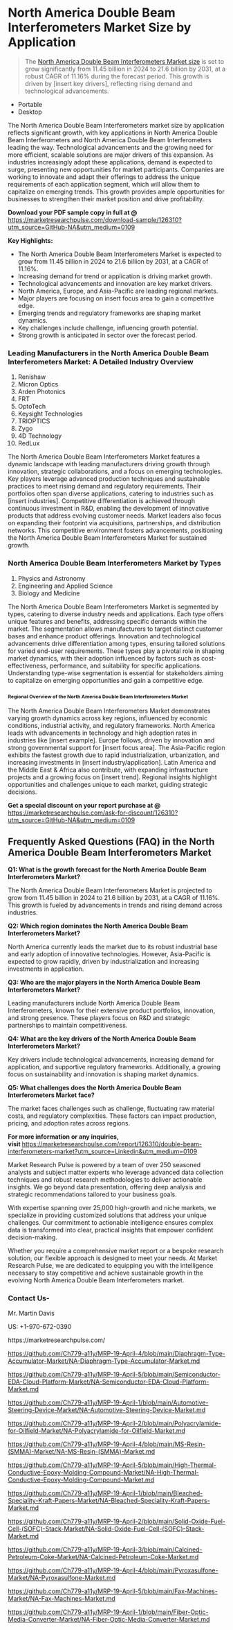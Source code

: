<h1>North America Double Beam Interferometers Market&nbsp;Size by Application</h1><blockquote><p>The <a href="https://marketresearchpulse.com/download-sample/126310?utm_source=GitHub-NA&amp;utm_medium=0109">North America Double Beam Interferometers Market size</a> is set to grow significantly from 11.45 billion in 2024 to 21.6 billion by 2031, at a robust CAGR of 11.16% during the forecast period. This growth is driven by [insert key drivers], reflecting rising demand and technological advancements.</p></blockquote><ul><li>Portable<li> Desktop</li></ul><p>The North America Double Beam Interferometers market size by application reflects significant growth, with key applications in North America Double Beam Interferometers and North America Double Beam Interferometers leading the way. Technological advancements and the growing need for more efficient, scalable solutions are major drivers of this expansion. As industries increasingly adopt these applications, demand is expected to surge, presenting new opportunities for market participants. Companies are working to innovate and adapt their offerings to address the unique requirements of each application segment, which will allow them to capitalize on emerging trends. This growth provides ample opportunities for businesses to strengthen their market position and drive profitability.</p><p><strong>Download your PDF sample copy in full at @ </strong><a href="https://marketresearchpulse.com/download-sample/126310?utm_source=GitHub-NA&amp;utm_medium=0109">https://marketresearchpulse.com/download-sample/126310?utm_source=GitHub-NA&amp;utm_medium=0109</a></p><p><strong>Key Highlights: </strong></p><ul><li>The North America Double Beam Interferometers Market is expected to grow from 11.45 billion in 2024 to 21.6 billion by 2031, at a CAGR of 11.16%.</li><li>Increasing demand for trend or application is driving market growth.</li><li>Technological advancements and innovation are key market drivers.</li><li>North America, Europe, and Asia-Pacific are leading regional markets.</li><li>Major players are focusing on insert focus area to gain a competitive edge.</li><li>Emerging trends and regulatory frameworks are shaping market dynamics.</li><li>Key challenges include challenge, influencing growth potential.</li><li>Strong growth is anticipated in sector over the forecast period.</li></ul><h3>Leading Manufacturers in the North America Double Beam Interferometers Market: A Detailed Industry Overview</h3><ol><li>Renishaw</li><li>Micron Optics</li><li>Arden Photonics</li><li>FRT</li><li>OptoTech</li><li>Keysight Technologies</li><li>TRIOPTICS</li><li>Zygo</li><li>4D Technology</li><li>RedLux</li></ol><div class="flex max-w-full flex-col flex-grow"><div class="min-h-8 text-message flex w-full flex-col items-end gap-2 whitespace-normal break-words [.text-message+&amp;]:mt-5" dir="auto" data-message-author-role="assistant" data-message-id="fd8432e4-4910-450d-b182-61b7bfb0a01f" data-message-model-slug="gpt-4o"><div class="flex w-full flex-col gap-1 empty:hidden first:pt-[3px]"><div class="markdown prose w-full break-words dark:prose-invert light"><p>The North America Double Beam Interferometers Market features a dynamic landscape with leading manufacturers driving growth through innovation, strategic collaborations, and a focus on emerging technologies. Key players leverage advanced production techniques and sustainable practices to meet rising demand and regulatory requirements. Their portfolios often span diverse applications, catering to industries such as [insert industries]. Competitive differentiation is achieved through continuous investment in R&amp;D, enabling the development of innovative products that address evolving customer needs. Market leaders also focus on expanding their footprint via acquisitions, partnerships, and distribution networks. This competitive environment fosters advancements, positioning the North America Double Beam Interferometers Market for sustained growth.</p></div></div></div></div><h3>North America Double Beam Interferometers Market by Types</h3><ol><li>Physics and Astronomy<li> Engineering and Applied Science<li> Biology and Medicine</li></ol><div class="flex max-w-full flex-col flex-grow"><div class="min-h-8 text-message flex w-full flex-col items-end gap-2 whitespace-normal break-words [.text-message+&amp;]:mt-5" dir="auto" data-message-author-role="assistant" data-message-id="084470be-0bb7-4664-bddf-5156b4f41249" data-message-model-slug="gpt-4o-mini"><div class="flex w-full flex-col gap-1 empty:hidden first:pt-[3px]"><div class="markdown prose w-full break-words dark:prose-invert light"><p>The North America Double Beam Interferometers Market is segmented by types, catering to diverse industry needs and applications. Each type offers unique features and benefits, addressing specific demands within the market. The segmentation allows manufacturers to target distinct customer bases and enhance product offerings. Innovation and technological advancements drive differentiation among types, ensuring tailored solutions for varied end-user requirements. These types play a pivotal role in shaping market dynamics, with their adoption influenced by factors such as cost-effectiveness, performance, and suitability for specific applications. Understanding type-wise segmentation is essential for stakeholders aiming to capitalize on emerging opportunities and gain a competitive edge.</p></div></div></div></div><h3><span style="font-size: 11px;">Regional Overview of the North America Double Beam Interferometers Market</span></h3><div class="flex max-w-full flex-col flex-grow"><div class="min-h-8 text-message flex w-full flex-col items-end gap-2 whitespace-normal break-words [.text-message+&amp;]:mt-5" dir="auto" data-message-author-role="assistant" data-message-id="e9038762-ce64-4e30-91c9-9bd413514231" data-message-model-slug="gpt-4o-mini"><div class="flex w-full flex-col gap-1 empty:hidden first:pt-[3px]"><div class="markdown prose w-full break-words dark:prose-invert light"><p>The North America Double Beam Interferometers Market demonstrates varying growth dynamics across key regions, influenced by economic conditions, industrial activity, and regulatory frameworks. North America leads with advancements in technology and high adoption rates in industries like [insert example]. Europe follows, driven by innovation and strong governmental support for [insert focus area]. The Asia-Pacific region exhibits the fastest growth due to rapid industrialization, urbanization, and increasing investments in [insert industry/application]. Latin America and the Middle East &amp; Africa also contribute, with expanding infrastructure projects and a growing focus on [insert trend]. Regional insights highlight opportunities and challenges unique to each market, guiding strategic decisions.</p></div></div></div></div><p><strong>Get a special discount on your report purchase at @ </strong><a href="https://marketresearchpulse.com/ask-for-discount/126310?utm_source=GitHub-NA&amp;utm_medium=0109">https://marketresearchpulse.com/ask-for-discount/126310?utm_source=GitHub-NA&amp;utm_medium=0109</a></p><h2>Frequently Asked Questions (FAQ) in the North America Double Beam Interferometers Market</h2><p><strong>Q1: What is the growth forecast for the North America Double Beam Interferometers Market?</strong></p><p>The North America Double Beam Interferometers Market is projected to grow from 11.45 billion in 2024 to 21.6 billion by 2031, at a CAGR of 11.16%. This growth is fueled by advancements in trends and rising demand across industries.</p><p><strong>Q2: Which region dominates the North America Double Beam Interferometers Market?</strong></p><p>North America currently leads the market due to its robust industrial base and early adoption of innovative technologies. However, Asia-Pacific is expected to grow rapidly, driven by industrialization and increasing investments in application.</p><p><strong>Q3: Who are the major players in the North America Double Beam Interferometers Market?</strong></p><p>Leading manufacturers include North America Double Beam Interferometers, known for their extensive product portfolios, innovation, and strong presence. These players focus on R&amp;D and strategic partnerships to maintain competitiveness.</p><p><strong>Q4: What are the key drivers of the North America Double Beam Interferometers Market?</strong></p><p>Key drivers include technological advancements, increasing demand for application, and supportive regulatory frameworks. Additionally, a growing focus on sustainability and innovation is shaping market dynamics.</p><p><strong>Q5: What challenges does the North America Double Beam Interferometers Market face?</strong></p><p>The market faces challenges such as challenge, fluctuating raw material costs, and regulatory complexities. These factors can impact production, pricing, and adoption rates across regions.</p><p><strong>For more information or any inquiries, visit&nbsp;</strong><a href="https://marketresearchpulse.com/report/126310/double-beam-interferometers-market?utm_source=Linkedin&utm_medium=0109">https://marketresearchpulse.com/report/126310/double-beam-interferometers-market?utm_source=Linkedin&utm_medium=0109</a></p><p>Market Research Pulse is powered by a team of over 250 seasoned analysts and subject matter experts who leverage advanced data collection techniques and robust research methodologies to deliver actionable insights. We go beyond data presentation, offering deep analysis and strategic recommendations tailored to your business goals.</p><p>With expertise spanning over 25,000 high-growth and niche markets, we specialize in providing customized solutions that address your unique challenges. Our commitment to actionable intelligence ensures complex data is transformed into clear, practical insights that empower confident decision-making.</p><p>Whether you require a comprehensive market report or a bespoke research solution, our flexible approach is designed to meet your needs. At Market Research Pulse, we are dedicated to equipping you with the intelligence necessary to stay competitive and achieve sustainable growth in the evolving North America Double Beam Interferometers market.</p><h3><strong>Contact Us-</strong></h3><p>Mr. Martin Davis</p><p>US: +1-970-672-0390</p><p>https://marketresearchpulse.com/</p><p><a href="https://github.com/Ch779-a11y/MRP-19-April-4/blob/main/Diaphragm-Type-Accumulator-Market/NA-Diaphragm-Type-Accumulator-Market.md">https://github.com/Ch779-a11y/MRP-19-April-4/blob/main/Diaphragm-Type-Accumulator-Market/NA-Diaphragm-Type-Accumulator-Market.md</a></p><p><a href="https://github.com/Ch779-a11y/MRP-19-April-5/blob/main/Semiconductor-EDA-Cloud-Platform-Market/NA-Semiconductor-EDA-Cloud-Platform-Market.md">https://github.com/Ch779-a11y/MRP-19-April-5/blob/main/Semiconductor-EDA-Cloud-Platform-Market/NA-Semiconductor-EDA-Cloud-Platform-Market.md</a></p><p><a href="https://github.com/Ch779-a11y/MRP-19-April-1/blob/main/Automotive-Steering-Device-Market/NA-Automotive-Steering-Device-Market.md">https://github.com/Ch779-a11y/MRP-19-April-1/blob/main/Automotive-Steering-Device-Market/NA-Automotive-Steering-Device-Market.md</a></p><p><a href="https://github.com/Ch779-a11y/MRP-19-April-2/blob/main/Polyacrylamide-for-Oilfield-Market/NA-Polyacrylamide-for-Oilfield-Market.md">https://github.com/Ch779-a11y/MRP-19-April-2/blob/main/Polyacrylamide-for-Oilfield-Market/NA-Polyacrylamide-for-Oilfield-Market.md</a></p><p><a href="https://github.com/Ch779-a11y/MRP-19-April-4/blob/main/MS-Resin-(SMMA)-Market/NA-MS-Resin-(SMMA)-Market.md">https://github.com/Ch779-a11y/MRP-19-April-4/blob/main/MS-Resin-(SMMA)-Market/NA-MS-Resin-(SMMA)-Market.md</a></p><p><a href="https://github.com/Ch779-a11y/MRP-19-April-5/blob/main/High-Thermal-Conductive-Epoxy-Molding-Compound-Market/NA-High-Thermal-Conductive-Epoxy-Molding-Compound-Market.md">https://github.com/Ch779-a11y/MRP-19-April-5/blob/main/High-Thermal-Conductive-Epoxy-Molding-Compound-Market/NA-High-Thermal-Conductive-Epoxy-Molding-Compound-Market.md</a></p><p><a href="https://github.com/Ch779-a11y/MRP-19-April-1/blob/main/Bleached-Speciality-Kraft-Papers-Market/NA-Bleached-Speciality-Kraft-Papers-Market.md">https://github.com/Ch779-a11y/MRP-19-April-1/blob/main/Bleached-Speciality-Kraft-Papers-Market/NA-Bleached-Speciality-Kraft-Papers-Market.md</a></p><p><a href="https://github.com/Ch779-a11y/MRP-19-April-2/blob/main/Solid-Oxide-Fuel-Cell-(SOFC)-Stack-Market/NA-Solid-Oxide-Fuel-Cell-(SOFC)-Stack-Market.md">https://github.com/Ch779-a11y/MRP-19-April-2/blob/main/Solid-Oxide-Fuel-Cell-(SOFC)-Stack-Market/NA-Solid-Oxide-Fuel-Cell-(SOFC)-Stack-Market.md</a></p><p><a href="https://github.com/Ch779-a11y/MRP-19-April-3/blob/main/Calcined-Petroleum-Coke-Market/NA-Calcined-Petroleum-Coke-Market.md">https://github.com/Ch779-a11y/MRP-19-April-3/blob/main/Calcined-Petroleum-Coke-Market/NA-Calcined-Petroleum-Coke-Market.md</a></p><p><a href="https://github.com/Ch779-a11y/MRP-19-April-4/blob/main/Pyroxasulfone-Market/NA-Pyroxasulfone-Market.md">https://github.com/Ch779-a11y/MRP-19-April-4/blob/main/Pyroxasulfone-Market/NA-Pyroxasulfone-Market.md</a></p><p><a href="https://github.com/Ch779-a11y/MRP-19-April-5/blob/main/Fax-Machines-Market/NA-Fax-Machines-Market.md">https://github.com/Ch779-a11y/MRP-19-April-5/blob/main/Fax-Machines-Market/NA-Fax-Machines-Market.md</a></p><p><a href="https://github.com/Ch779-a11y/MRP-19-April-1/blob/main/Fiber-Optic-Media-Converter-Market/NA-Fiber-Optic-Media-Converter-Market.md">https://github.com/Ch779-a11y/MRP-19-April-1/blob/main/Fiber-Optic-Media-Converter-Market/NA-Fiber-Optic-Media-Converter-Market.md</a></p>
